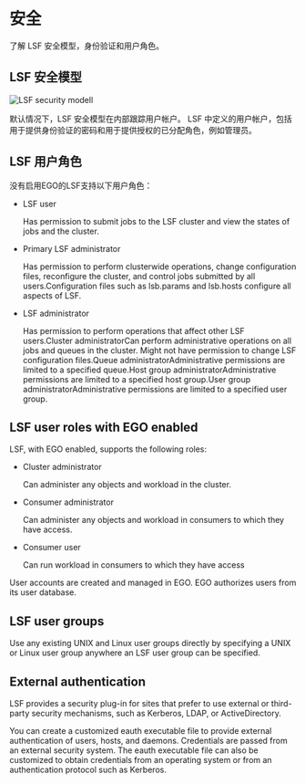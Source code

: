# 安全

了解 LSF 安全模型，身份验证和用户角色。

## LSF 安全模型

![LSF security modell](https://www.ibm.com/support/knowledgecenter/SSWRJV_10.1.0/lsf_foundations/authentication_authorization_lsf.jpg)

默认情况下，LSF 安全模型在内部跟踪用户帐户。 LSF 中定义的用户帐户，包括用于提供身份验证的密码和用于提供授权的已分配角色，例如管理员。

## LSF 用户角色

没有启用EGO的LSF支持以下用户角色：

- LSF user

  Has permission to submit jobs to the LSF cluster and view the states of jobs and the cluster.

- Primary LSF administrator

  Has permission to perform clusterwide operations, change configuration files, reconfigure the cluster, and control jobs submitted by all users.Configuration files such as lsb.params and lsb.hosts configure all aspects of LSF.

- LSF administrator

  Has permission to perform operations that affect other LSF users.Cluster administratorCan perform administrative operations on all jobs and queues in the cluster. Might not have permission to change LSF configuration files.Queue administratorAdministrative permissions are limited to a specified queue.Host group administratorAdministrative permissions are limited to a specified host group.User group administratorAdministrative permissions are limited to a specified user group.

## LSF user roles with EGO enabled

LSF, with EGO enabled, supports the following roles:

- Cluster administrator

  Can administer any objects and workload in the cluster.

- Consumer administrator

  Can administer any objects and workload in consumers to which they have access.

- Consumer user

  Can run workload in consumers to which they have access

User accounts are created and managed in EGO. EGO authorizes users from its user database.

## LSF user groups

Use any existing UNIX and Linux user groups directly by specifying a UNIX or Linux user group anywhere an LSF user group can be specified.

## External authentication

LSF provides a security plug-in for sites that prefer to use external or third-party security mechanisms, such as Kerberos, LDAP, or ActiveDirectory.

You can create a customized eauth executable file to provide external authentication of users, hosts, and daemons. Credentials are passed from an external security system. The eauth executable file can also be customized to obtain credentials from an operating system or from an authentication protocol such as Kerberos.